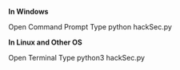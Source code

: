 **In Windows**

Open Command Prompt 
Type python hackSec.py

**In Linux and Other OS**

Open Terminal 
Type python3 hackSec.py
